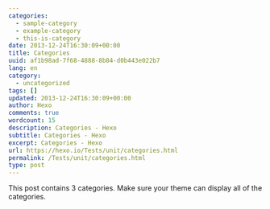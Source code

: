 ```yaml
---
categories:
  - sample-category
  - example-category
  - this-is-category
date: 2013-12-24T16:30:09+00:00
title: Categories
uuid: af1b98ad-7f68-4888-8b84-d0b443e022b7
lang: en
category:
  - uncategorized
tags: []
updated: 2013-12-24T16:30:09+00:00
author: Hexo
comments: true
wordcount: 15
description: Categories - Hexo
subtitle: Categories - Hexo
excerpt: Categories - Hexo
url: https://hexo.io/Tests/unit/categories.html
permalink: /Tests/unit/categories.html
type: post
---
```


This post contains 3 categories. Make sure your theme can display all of the categories.
